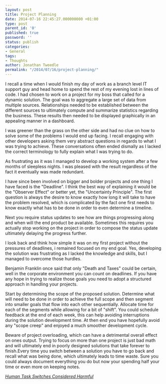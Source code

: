 ```yaml
---
layout: post
title: Project Planning
date: 2014-07-16 22:45:27.000000000 +01:00
type: post
parent_id: '0'
published: true
password: ''
status: publish
categories:
- General
tags:
- Thoughts
author: Jonathan Tweedle
permalink: "/2014/07/16/project-planning/"
---
```

I recall a time when I would finish my day of work as a branch level IT support guy and head home to spend the rest of my evening lost in lines of code. I had chosen to work on a project for my boss that called for a dynamic solution. The goal was to aggregate a large set of data from multiple sources. Relationships needed to be established between the different sources to ultimately compute and summarize statistics regarding the business. These results then needed to be displayed graphically in an appealing manner in a dashboard.

I was greener than the grass on the other side and had no clue on how to solve some of the problems I would end up facing. I recall engaging with other developers asking them very abstract questions in regards to what I was trying to achieve. These conversations often ended dismally as I lacked the correct terminology to fully explain what I was trying to do.

As frustrating as it was I managed to develop a working system after a few months of sleepless nights. I was pleased with the result regardless of the fact it eventually was made redundant.

I have since been involved on bigger and bolder projects and one thing I have faced is the "Deadline". I think the best way of explaining it would be the "Observer Effect" or better yet, the "Uncertainty Principle". The first question is always the desire to know exactly how long it will take to have the problem resolved, which is complicated by the fact one first needs to know exactly what has to be done in order to even determine a timeline.

Next you require status updates to see how are things progressing along and when will the end product be available. Sometimes this requires you actually stop working on the project in order to compose the status update ultimately delaying the progress further.

I look back and think how simple it was on my first project without the pressures of deadlines, i remained focused on my end goal. Yes, developing the solution was frustrating as I lacked the knowledge and skills, but I managed to overcome those hurdles.

Benjamin Franklin once said that only "Death and Taxes" could be certain, well in the corporate environment you can count on deadlines. If you have any hope in trying to realize those goals you need to adopt a structured approach in handling your projects.

Start by determining the scope of the proposed solution. Determine what will need to be done in order to achieve the full scope and then segment into smaller goals that flow into each other sequentially. Allocate time for each of the segments while allowing for a bit of "shift". You could schedule feedback at the end of each week, this can help avoiding interruptions during the solution development time. At then end you have hopefully avoid any "scope creep" and enjoyed a much smoother development cycle.

Beware of project overloading, which can have a detrimental overall effect on ones output. Trying to focus on more than one project is just bad math and will ultimately end in poorly designed solutions that take forever to finish.Every time you switch between a solution you have to go back and recall what was being done, which ultimately leads to time waste. Sure you could always document everything you do but now your spending half your time or even more on keeping notes.

*[Human Task Switches Considered Harmful][article]*

[article]: http://www.joelonsoftware.com/articles/fog0000000022.html 

